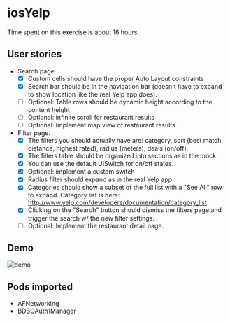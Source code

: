# iosYelp
Time spent on this exercise is about 16 hours.

## User stories

* Search page
  * [x] Custom cells should have the proper Auto Layout constraints
  * [x] Search bar should be in the navigation bar (doesn't have to expand to show location like the real Yelp app does).
  * [ ] Optional: Table rows should be dynamic height according to the content height
  * [ ] Optional: infinite scroll for restaurant results
  * [ ] Optional: Implement map view of restaurant results
* Filter page. 
  * [x] The filters you should actually have are: category, sort (best match, distance, highest rated), radius (meters), deals (on/off).
  * [x] The filters table should be organized into sections as in the mock.
  * [x] You can use the default UISwitch for on/off states. 
  * [x] Optional: implement a custom switch
  * [x] Radius filter should expand as in the real Yelp app
  * [x] Categories should show a subset of the full list with a "See All" row to expand. Category list is here: http://www.yelp.com/developers/documentation/category_list
  * [x] Clicking on the "Search" button should dismiss the filters page and trigger the search w/ the new filter settings.
  * [ ] Optional: Implement the restaurant detail page.

## Demo
![demo](screencast.gif)

## Pods imported
* AFNetworking
* BDBOAuth1Manager

